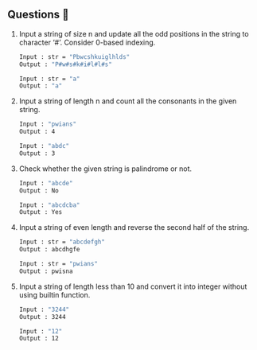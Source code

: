 ## Questions 📝

1. Input a string of size n and update all the odd positions in the string to character ‘#’. Consider 0-based indexing.

    ```sh
    Input : str = "Pbwcshkuiglhlds"
    Output : "P#w#s#k#i#l#l#s"

    Input : str = "a"
    Output : "a"
    ```

3. Input a string of length n and count all the consonants in the given string.

    ```sh
    Input : "pwians"
    Output : 4

    Input : "abdc"
    Output : 3
    ```

5. Check whether the given string is palindrome or not.

    ```sh
    Input : "abcde"
    Output : No

    Input : "abcdcba"
    Output : Yes
    ```

7. Input a string of even length and reverse the second half of the string.

    ```sh
    Input : str = "abcdefgh"
    Output : abcdhgfe

    Input : str = "pwians"
    Output : pwisna
    ```

9. Input a string of length less than 10 and convert it into integer without using builtin function.

    ```sh
    Input : "3244"
    Output : 3244

    Input : "12"
    Output : 12
    ```
